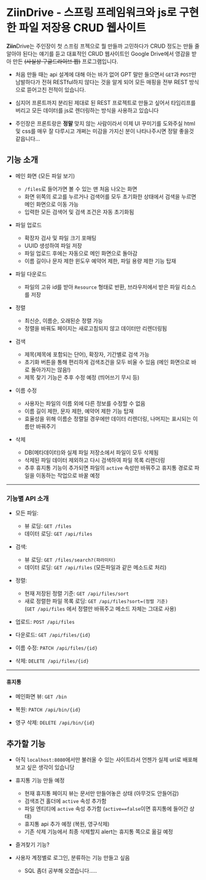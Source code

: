 # **Ziin**Drive - 스프링 프레임워크와 js로 구현한 파일 저장용 CRUD 웹사이트

**Ziin**Drive는 주인장이 첫 스프링 프젝으로 뭘 만들까 고민하다가 CRUD 정도는 만들 줄 알아야 된다는 얘기를 듣고 대표적인 CRUD 웹사이트인 Google Drive에서 영감을 받아 만든 ~~(사실상 구글드라이브 짭)~~ 프로그램입니다.

-   처음 만들 때는 api 설계에 대해 아는 바가 없어 GPT 말만 들으면서 `GET`과 `POST`만 남발하다가 전혀 RESTful하지 않다는 것을 알게 되어 모든 매핑을 전부 REST 방식으로 뜯어고친 전적이 있습니다.

-   심지어 프론트까지 분리된 제대로 된 REST 프로젝트로 만들고 싶어서 타임리프를 버리고 모든 데이터를 js로 렌더링하는 방식을 사용하고 있습니다

-   주인장은 프론트랑은 **정말** 맞지 않는 사람이라서 이제 UI 꾸미기를 도와주실 html 및 css를 매우 잘 다루시고 개쩌는 미감을 가지신 분이 나타나주시면 정말 좋을것 같읍니다...

## 기능 소개

-   메인 화면 (모든 파일 보기)

    -   `/files`로 들어가면 볼 수 있는 맨 처음 나오는 화면
    -   화면 위쪽의 로고를 누르거나 검색어를 모두 초기화한 상태에서 검색을 누르면 메인 화면으로 이동 가능
    -   입력한 모든 검색어 및 검색 조건은 자동 초기화됨

-   파일 업로드

    -   확장자 검사 및 파일 크기 포매팅
    -   UUID 생성하여 파일 저장
    -   파일 업로드 후에는 자동으로 메인 화면으로 돌아감
    -   이름 길이나 문자 제한 윈도우 예약어 제한, 파일 용량 제한 기능 탑재

-   파일 다운로드

    -   파일의 고유 id를 받아 `Resource` 형태로 반환, 브라우저에서 받은 파일 리소스를 저장

-   정렬

    -   최신순, 이름순, 오래된순 정렬 가능
    -   정렬을 바꿔도 페이지는 새로고침되지 않고 데이터만 리렌더링됨

-   검색

    -   제목(제목에 포함되는 단어), 확장자, 기간별로 검색 가능
    -   초기화 버튼을 통해 편리하게 검색조건을 모두 비울 수 있음 (메인 화면으로 바로 돌아가지는 않음!)
    -   제목 찾기 기능은 추후 수정 예정 (띄어쓰기 무시 등)

-   이름 수정

    -   사용자는 파일의 이름 외에 다른 정보를 수정할 수 없음
    -   이름 길이 제한, 문자 제한, 예약어 제한 기능 탑재
    -   효율성을 위해 이름순 정렬일 경우에만 데이터 리렌더링, 나머지는 표시되는 이름만 바꿔주기

-   삭제

    -   DB(메타데이터)와 실제 파일 저장소에서 파일이 모두 삭제됨
    -   삭제된 파일 데이터 제외하고 다시 검색하여 파일 목록 리렌더링
    -   추후 휴지통 기능이 추가되면 파일의 `active` 속성만 바꿔주고 휴지통 경로로 파일을 이동하는 작업으로 바꿀 예정

---

### 기능별 API 소개

-   모든 파일:

    -   뷰 로딩: `GET /files`
    -   데이터 로딩: `GET /api/files`

-   검색:

    -   뷰 로딩: `GET /files/search?(파라미터)`
    -   데이터 로딩: `GET /api/files` (모든파일과 같은 메소드로 처리)

-   정렬:

    -   현재 저장된 정렬 기준: `GET /api/files/sort`
    -   새로 정렬한 파일 목록 로딩: `GET /api/files?sort=(정렬 기준)`\
        (`GET /api/files` 에서 정렬만 바꿔주고 메소드 자체는 그대로 사용)

-   업로드: `POST /api/files`

-   다운로드: `GET /api/files/{id}`

-   이름 수정: `PATCH /api/files/{id}`

-   삭제: `DELETE /api/files/{id}`

---

#### 휴지통

-   메인화면 뷰: `GET /bin`

-   복원: `PATCH /api/bin/{id}`

-   영구 삭제: `DELETE /api/bin/{id}`

## 추가할 기능

-   아직 `localhost:8080`에서만 불러올 수 있는 사이트라서 언젠가 실제 url로 배포해보고 싶은 생각이 있습니당

-   휴지통 기능 만들 예정

    -   현재 휴지통 페이지 뷰는 문서만 만들어놓은 상태 (아무것도 안들어감)
    -   검색조건 홀더에 `active` 속성 추가함
    -   파일 엔티티에 `active` 속성 추가함 (`active==false`이면 휴지통에 들어간 상태)
    -   휴지통 api 추가 예정 (복원, 영구삭제)
    -   기존 삭제 기능에서 최종 삭제할지 alert는 휴지통 쪽으로 옮길 예정

-   즐겨찾기 기능?

-   사용자 계정별로 로그인, 분류하는 기능 만들고 싶음
    -   SQL 좀더 공부해 오겠습니다.....
